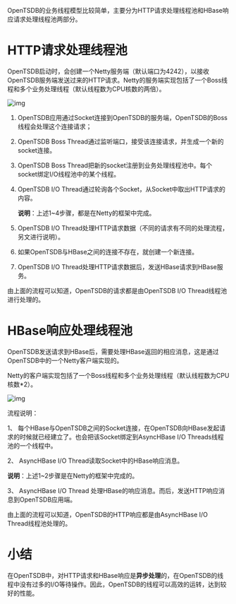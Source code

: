 OpenTSDB的业务线程模型比较简单，主要分为HTTP请求处理线程池和HBase响应请求处理线程池两部分。

# HTTP请求处理线程池

OpenTSDB启动时，会创建一个Netty服务端（默认端口为4242），以接收OpenTSDB服务端发送过来的HTTP请求。Netty的服务端实现包括了一个Boss线程和多个业务处理线程（默认线程数为CPU核数的两倍）。

![img](file:///C:\Users\Admin\AppData\Local\Temp\ksohtml\wps85C5.tmp.jpg) 

 

1. OpenTSDB应用通过Socket连接到OpenTSDB的服务端，OpenTSDB的Boss线程会处理这个连接请求；

2. OpenTSDB Boss Thread通过监听端口，接受该连接请求，并生成一个新的socket连接。

3. OpenTSDB Boss Thread把新的socket注册到业务处理线程池中。每个socket绑定I/O线程池中的某个线程。

4. OpenTSDB I/O Thread通过轮询各个Socket，从Socket中取出HTTP请求的内容。

   **说明**：上述1~4步骤，都是在Netty的框架中完成。

5. OpenTSDB I/O Thread处理HTTP请求数据（不同的请求有不同的处理流程，另文进行说明）。

6. 如果OpenTSDB与HBase之间的连接不存在，就创建一个新连接。

7. OpenTSDB I/O Thread处理HTTP请求数据后，发送HBase请求到HBase服务。

由上面的流程可以知道，OpenTSDB的请求都是由OpenTSDB I/O Thread线程池进行处理的。

# HBase响应处理线程池

​	OpenTSDB发送请求到HBase后，需要处理HBase返回的相应消息，这是通过OpenTSDB中的一个Netty客户端实现的。

​	Netty的客户端实现包括了一个Boss线程和多个业务处理线程（默认线程数为CPU核数*2）。

![img](file:///C:\Users\Admin\AppData\Local\Temp\ksohtml\wps85D6.tmp.jpg) 

 

流程说明：

1、 每个HBase与OpenTSDB之间的Socket连接，在OpenTSDB向HBase发起请求的时候就已经建立了。也会把该Socket绑定到AsyncHBase I/O Threads线程池的一个线程中。

2、 AsyncHBase I/O Thread读取Socket中的HBase响应消息。

**说明**：上述1~2步骤是在Netty的框架中完成的。

3、 AsyncHBase I/O Thread 处理HBase的响应消息。而后，发送HTTP响应消息到OpenTSDB应用端。

由上面的流程可以知道，OpenTSDB的HTTP响应都是由AsyncHBase I/O Thread线程池处理的。

# 小结

在OpenTSDB中，对HTTP请求和HBase响应是**异步处理**的，在OpenTSDB的线程中没有过多的I/O等待操作。因此，OpenTSDB的线程可以高效的运转，达到较好的性能。

